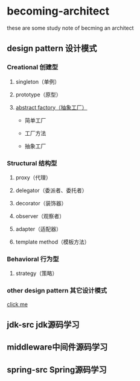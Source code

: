 # becoming-architect

these are some study note of becming an architect 

## design pattern 设计模式
### Creational 创建型

1. singleton（单例）

2. prototype（原型）

3. [abstract factory（抽象工厂）](https://github.com/teartao/becoming-architect/tree/master/design-pattern/abstract-factory)

   - 简单工厂

   - 工厂方法

   - 抽象工厂

### Structural 结构型

1. proxy（代理）

2. delegator（委派者、委托者）

3. decorator（装饰器）

4. observer（观察者）

5. adapter（适配器）

6. template method（模板方法）

### Behavioral 行为型

1. strategy（策略）

### other design pattern 其它设计模式

[click me](https://java-design-patterns.com/patterns/)



## jdk-src jdk源码学习



## middleware中间件源码学习





## spring-src Spring源码学习




